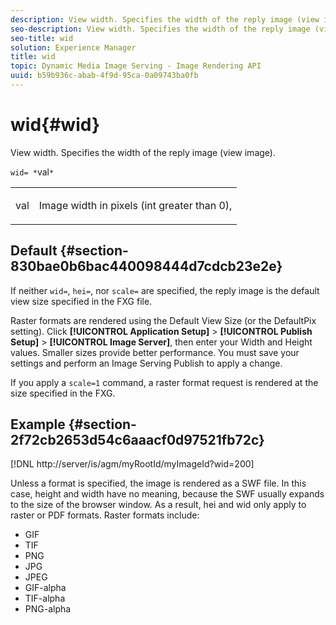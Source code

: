 ```yaml
---
description: View width. Specifies the width of the reply image (view image).
seo-description: View width. Specifies the width of the reply image (view image).
seo-title: wid
solution: Experience Manager
title: wid
topic: Dynamic Media Image Serving - Image Rendering API
uuid: b59b936c-abab-4f9d-95ca-0a09743ba0fb
---
```


# wid{#wid}

View width. Specifies the width of the reply image (view image).

 `wid= *`val`*`

<table id="simpletable_8229FEFB366F4A799C206FD3E3C601BA"> 
 <tr class="strow"> 
  <td class="stentry"> <p><span class="codeph"> <span class="varname"> val</span></span> </p> </td> 
  <td class="stentry"> <p>Image width in pixels (int greater than 0), </p></td> 
 </tr> 
</table>

## Default {#section-830bae0b6bac440098444d7cdcb23e2e}

If neither `wid=`, `hei=`, nor `scale=` are specified, the reply image is the default view size specified in the FXG file.

Raster formats are rendered using the Default View Size (or the DefaultPix setting). Click **[!UICONTROL Application Setup]** > **[!UICONTROL Publish Setup]** > **[!UICONTROL Image Server]**, then enter your Width and Height values. Smaller sizes provide better performance. You must save your settings and perform an Image Serving Publish to apply a change.

If you apply a `scale=1` command, a raster format request is rendered at the size specified in the FXG.

## Example {#section-2f72cb2653d54c6aaacf0d97521fb72c}

[!DNL http://server/is/agm/myRootId/myImageId?wid=200]

Unless a format is specified, the image is rendered as a SWF file. In this case, height and width have no meaning, because the SWF usually expands to the size of the browser window. As a result, hei and wid only apply to raster or PDF formats. Raster formats include:

* GIF 
* TIF 
* PNG 
* JPG 
* JPEG 
* GIF-alpha 
* TIF-alpha 
* PNG-alpha

